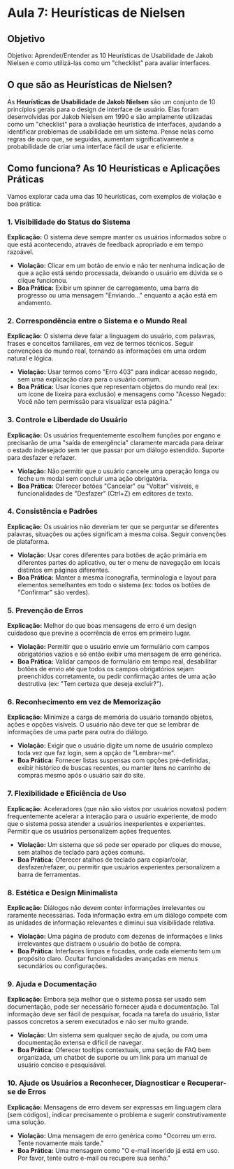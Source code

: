 # Aula 7: Heurísticas de Nielsen

## Objetivo
Objetivo: Aprender/Entender as 10 Heurísticas de Usabilidade de Jakob Nielsen e como utilizá-las como um "checklist" para avaliar interfaces.

## O que são as Heurísticas de Nielsen?

As **Heurísticas de Usabilidade de Jakob Nielsen** são um conjunto de 10 princípios gerais para o design de interface de usuário. Elas foram desenvolvidas por Jakob Nielsen em 1990 e são amplamente utilizadas como um "checklist" para a avaliação heurística de interfaces, ajudando a identificar problemas de usabilidade em um sistema. Pense nelas como regras de ouro que, se seguidas, aumentam significativamente a probabilidade de criar uma interface fácil de usar e eficiente.

## Como funciona? As 10 Heurísticas e Aplicações Práticas

Vamos explorar cada uma das 10 heurísticas, com exemplos de violação e boa prática:

### 1. Visibilidade do Status do Sistema

**Explicação:** O sistema deve sempre manter os usuários informados sobre o que está acontecendo, através de feedback apropriado e em tempo razoável.

*   **Violação:** Clicar em um botão de envio e não ter nenhuma indicação de que a ação está sendo processada, deixando o usuário em dúvida se o clique funcionou.
*   **Boa Prática:** Exibir um spinner de carregamento, uma barra de progresso ou uma mensagem "Enviando..." enquanto a ação está em andamento.

### 2. Correspondência entre o Sistema e o Mundo Real

**Explicação:** O sistema deve falar a linguagem do usuário, com palavras, frases e conceitos familiares, em vez de termos técnicos. Seguir convenções do mundo real, tornando as informações em uma ordem natural e lógica.

*   **Violação:** Usar termos como "Erro 403" para indicar acesso negado, sem uma explicação clara para o usuário comum.
*   **Boa Prática:** Usar ícones que representam objetos do mundo real (ex: um ícone de lixeira para exclusão) e mensagens como "Acesso Negado: Você não tem permissão para visualizar esta página."

### 3. Controle e Liberdade do Usuário

**Explicação:** Os usuários frequentemente escolhem funções por engano e precisarão de uma "saída de emergência" claramente marcada para deixar o estado indesejado sem ter que passar por um diálogo estendido. Suporte para desfazer e refazer.

*   **Violação:** Não permitir que o usuário cancele uma operação longa ou feche um modal sem concluir uma ação obrigatória.
*   **Boa Prática:** Oferecer botões "Cancelar" ou "Voltar" visíveis, e funcionalidades de "Desfazer" (Ctrl+Z) em editores de texto.

### 4. Consistência e Padrões

**Explicação:** Os usuários não deveriam ter que se perguntar se diferentes palavras, situações ou ações significam a mesma coisa. Seguir convenções de plataforma.

*   **Violação:** Usar cores diferentes para botões de ação primária em diferentes partes do aplicativo, ou ter o menu de navegação em locais distintos em páginas diferentes.
*   **Boa Prática:** Manter a mesma iconografia, terminologia e layout para elementos semelhantes em todo o sistema (ex: todos os botões de "Confirmar" são verdes).

### 5. Prevenção de Erros

**Explicação:** Melhor do que boas mensagens de erro é um design cuidadoso que previne a ocorrência de erros em primeiro lugar.

*   **Violação:** Permitir que o usuário envie um formulário com campos obrigatórios vazios e só então exibir uma mensagem de erro genérica.
*   **Boa Prática:** Validar campos de formulário em tempo real, desabilitar botões de envio até que todos os campos obrigatórios sejam preenchidos corretamente, ou pedir confirmação antes de uma ação destrutiva (ex: "Tem certeza que deseja excluir?").

### 6. Reconhecimento em vez de Memorização

**Explicação:** Minimize a carga de memória do usuário tornando objetos, ações e opções visíveis. O usuário não deve ter que se lembrar de informações de uma parte para outra do diálogo.

*   **Violação:** Exigir que o usuário digite um nome de usuário complexo toda vez que faz login, sem a opção de "Lembrar-me".
*   **Boa Prática:** Fornecer listas suspensas com opções pré-definidas, exibir histórico de buscas recentes, ou manter itens no carrinho de compras mesmo após o usuário sair do site.

### 7. Flexibilidade e Eficiência de Uso

**Explicação:** Aceleradores (que não são vistos por usuários novatos) podem frequentemente acelerar a interação para o usuário experiente, de modo que o sistema possa atender a usuários inexperientes e experientes. Permitir que os usuários personalizem ações frequentes.

*   **Violação:** Um sistema que só pode ser operado por cliques do mouse, sem atalhos de teclado para ações comuns.
*   **Boa Prática:** Oferecer atalhos de teclado para copiar/colar, desfazer/refazer, ou permitir que usuários experientes personalizem a barra de ferramentas.

### 8. Estética e Design Minimalista

**Explicação:** Diálogos não devem conter informações irrelevantes ou raramente necessárias. Toda informação extra em um diálogo compete com as unidades de informação relevantes e diminui sua visibilidade relativa.

*   **Violação:** Uma página de produto com dezenas de informações e links irrelevantes que distraem o usuário do botão de compra.
*   **Boa Prática:** Interfaces limpas e focadas, onde cada elemento tem um propósito claro. Ocultar funcionalidades avançadas em menus secundários ou configurações.

### 9. Ajuda e Documentação

**Explicação:** Embora seja melhor que o sistema possa ser usado sem documentação, pode ser necessário fornecer ajuda e documentação. Tal informação deve ser fácil de pesquisar, focada na tarefa do usuário, listar passos concretos a serem executados e não ser muito grande.

*   **Violação:** Um sistema sem qualquer seção de ajuda, ou com uma documentação extensa e difícil de navegar.
*   **Boa Prática:** Oferecer tooltips contextuais, uma seção de FAQ bem organizada, um chatbot de suporte ou um link para um manual de usuário conciso e pesquisável.

### 10. Ajude os Usuários a Reconhecer, Diagnosticar e Recuperar-se de Erros

**Explicação:** Mensagens de erro devem ser expressas em linguagem clara (sem códigos), indicar precisamente o problema e sugerir construtivamente uma solução.

*   **Violação:** Uma mensagem de erro genérica como "Ocorreu um erro. Tente novamente mais tarde."
*   **Boa Prática:** Uma mensagem como "O e-mail inserido já está em uso. Por favor, tente outro e-mail ou recupere sua senha."
